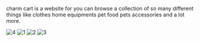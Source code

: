 charm cart is a website for you can browse a collection of so many different things like clothes home equipments pet food pets accessories and a lot more.

![4](https://github.com/10xXAhmedXx10/CharmCart-FrontEnd/assets/109596675/e4c62bd3-b889-454e-85df-9ba5675e69bd)
![1](https://github.com/10xXAhmedXx10/CharmCart-FrontEnd/assets/109596675/3e3d54f3-39ea-4e4f-8503-683cca8fb59c)
![2](https://github.com/10xXAhmedXx10/CharmCart-FrontEnd/assets/109596675/50be3132-4b2b-4e81-9d6b-93b8bd2fc004)
![3](https://github.com/10xXAhmedXx10/CharmCart-FrontEnd/assets/109596675/673d07c2-0dda-446a-adf1-742f3192b771)
